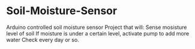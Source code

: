 # Soil-Moisture-Sensor
Arduino controlled soil moisture sensor
Project that will:
Sense mosisture level of soil
If moisture is under a certain level, activate pump to add more water
Check every day or so.
